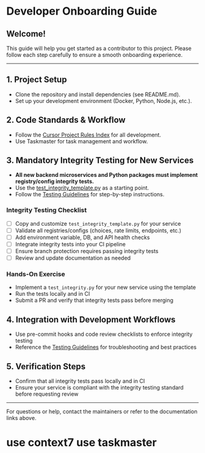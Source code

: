 # Developer Onboarding Guide

## Welcome!

This guide will help you get started as a contributor to this project. Please follow each step carefully to ensure a smooth onboarding experience.

---

## 1. Project Setup
- Clone the repository and install dependencies (see README.md).
- Set up your development environment (Docker, Python, Node.js, etc.).

## 2. Code Standards & Workflow
- Follow the [Cursor Project Rules Index](../.cursorrules) for all development.
- Use Taskmaster for task management and workflow.

## 3. Mandatory Integrity Testing for New Services
- **All new backend microservices and Python packages must implement registry/config integrity tests.**
- Use the [test_integrity_template.py](../backend/test_integrity_template.py) as a starting point.
- Follow the [Testing Guidelines](./testing-guidelines.md) for step-by-step instructions.

### Integrity Testing Checklist
- [ ] Copy and customize `test_integrity_template.py` for your service
- [ ] Validate all registries/configs (choices, rate limits, endpoints, etc.)
- [ ] Add environment variable, DB, and API health checks
- [ ] Integrate integrity tests into your CI pipeline
- [ ] Ensure branch protection requires passing integrity tests
- [ ] Review and update documentation as needed

### Hands-On Exercise
- Implement a `test_integrity.py` for your new service using the template
- Run the tests locally and in CI
- Submit a PR and verify that integrity tests pass before merging

## 4. Integration with Development Workflows
- Use pre-commit hooks and code review checklists to enforce integrity testing
- Reference the [Testing Guidelines](./testing-guidelines.md) for troubleshooting and best practices

## 5. Verification Steps
- Confirm that all integrity tests pass locally and in CI
- Ensure your service is compliant with the integrity testing standard before requesting review

---

For questions or help, contact the maintainers or refer to the documentation links above.

# use context7 use taskmaster 